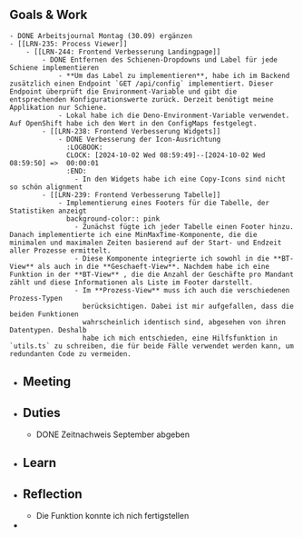 ## Goals & Work
	- DONE Arbeitsjournal Montag (30.09) ergänzen
	- [[LRN-235: Process Viewer]]
		- [[LRN-244: Frontend Verbesserung Landingpage]]
			- DONE Entfernen des Schienen-Dropdowns und Label für jede Schiene implementieren
				- **Um das Label zu implementieren**, habe ich im Backend zusätzlich einen Endpoint `GET /api/config` implementiert. Dieser Endpoint überprüft die Environment-Variable und gibt die entsprechenden Konfigurationswerte zurück. Derzeit benötigt meine Applikation nur Schiene.
				- Lokal habe ich die Deno-Environment-Variable verwendet. Auf OpenShift habe ich den Wert in den ConfigMaps festgelegt.
			- [[LRN-238: Frontend Verbesserung Widgets]]
				- DONE Verbesserung der Icon-Ausrichtung
				  :LOGBOOK:
				  CLOCK: [2024-10-02 Wed 08:59:49]--[2024-10-02 Wed 08:59:50] =>  00:00:01
				  :END:
					- In den Widgets habe ich eine Copy-Icons sind nicht so schön alignment
			- [[LRN-239: Frontend Verbesserung Tabelle]]
				- Implementierung eines Footers für die Tabelle, der Statistiken anzeigt
				  background-color:: pink
					- Zunächst fügte ich jeder Tabelle einen Footer hinzu. Danach implementierte ich eine MinMaxTime-Komponente, die die minimalen und maximalen Zeiten basierend auf der Start- und Endzeit aller Prozesse ermittelt.
					- Diese Komponente integrierte ich sowohl in die **BT-View** als auch in die **Geschaeft-View**. Nachdem habe ich eine Funktion in der **BT-View** , die die Anzahl der Geschäfte pro Mandant zählt und diese Informationen als Liste im Footer darstellt.
					- Im **Prozess-View** muss ich auch die verschiedenen Prozess-Typen 
					  berücksichtigen. Dabei ist mir aufgefallen, dass die beiden Funktionen 
					  wahrscheinlich identisch sind, abgesehen von ihren Datentypen. Deshalb 
					  habe ich mich entschieden, eine Hilfsfunktion in `utils.ts` zu schreiben, die für beide Fälle verwendet werden kann, um redundanten Code zu vermeiden.
- ## Meeting
- ## Duties
	- DONE Zeitnachweis September abgeben
- ## Learn
- ## Reflection
	- Die Funktion konnte ich nich fertigstellen
-